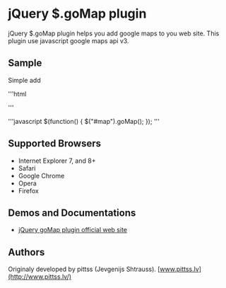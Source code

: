 # jQuery $.goMap plugin

jQuery $.goMap plugin helps you add google maps to you web site.
This plugin use javascript google maps api v3.

## Sample
Simple add 

'''html
<script type="text/javascript" src="http://maps.google.com/maps/api/js?sensor=false"></script> 
<script type="text/javascript" src="http://ajax.googleapis.com/ajax/libs/jquery/1.7.1/jquery.min.js"></script>  
<script type="text/javascript" src="js/jquery.gomap-1.3.2.min.js"></script> 

<style> 
#map { 
    width:700px; 
    height:400px; 
} 
</style> 
'''

'''javascript 
$(function() { 
    $("#map").goMap(); 
});
'''

## Supported Browsers

- Internet Explorer 7, and 8+
- Safari 
- Google Chrome
- Opera
- Firefox

## Demos and Documentations

- [jQuery goMap plugin official web site](http://www.pittss.lv/jquery/gomap/)

## Authors

Originaly developed by pittss (Jevgenijs Shtrauss). [www.pittss.lv](http://www.pittss.lv/)

